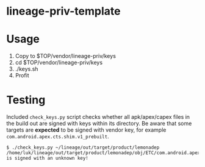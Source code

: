 # lineage-priv-template

# Usage

1. Copy to $TOP/vendor/lineage-priv/keys
2. cd $TOP/vendor/lineage-priv/keys
3. ./keys.sh
4. Profit

# Testing

Included `check_keys.py` script checks whether all apk/apex/capex files in the build out are signed with keys within its directory. Be aware that some targets are **expected** to be signed with vendor key, for example `com.android.apex.cts.shim.v1_prebuilt`.

```
$ ./check_keys.py ~/lineage/out/target/product/lemonadep
/home/luk/lineage/out/target/product/lemonadep/obj/ETC/com.android.apex.cts.shim.v1_prebuilt_intermediates/com.android.apex.cts.shim.apex is signed with an unknown key!
```
